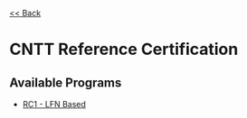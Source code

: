 [<< Back](../)

# CNTT Reference Certification

<a name="available-cr"></a>

## Available Programs
* [RC1 - LFN Based](lfn)
